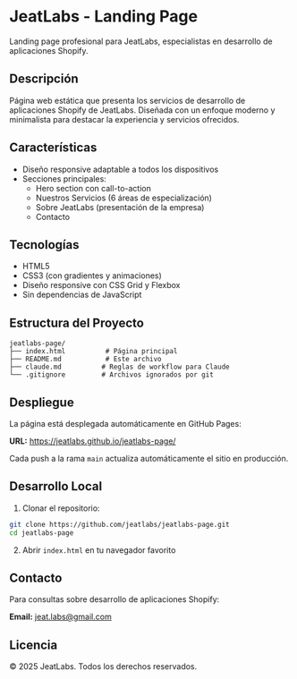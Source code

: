 # JeatLabs - Landing Page

Landing page profesional para JeatLabs, especialistas en desarrollo de aplicaciones Shopify.

## Descripción

Página web estática que presenta los servicios de desarrollo de aplicaciones Shopify de JeatLabs. Diseñada con un enfoque moderno y minimalista para destacar la experiencia y servicios ofrecidos.

## Características

- Diseño responsive adaptable a todos los dispositivos
- Secciones principales:
  - Hero section con call-to-action
  - Nuestros Servicios (6 áreas de especialización)
  - Sobre JeatLabs (presentación de la empresa)
  - Contacto

## Tecnologías

- HTML5
- CSS3 (con gradientes y animaciones)
- Diseño responsive con CSS Grid y Flexbox
- Sin dependencias de JavaScript

## Estructura del Proyecto

```
jeatlabs-page/
├── index.html          # Página principal
├── README.md           # Este archivo
├── claude.md          # Reglas de workflow para Claude
└── .gitignore         # Archivos ignorados por git
```

## Despliegue

La página está desplegada automáticamente en GitHub Pages:

**URL:** https://jeatlabs.github.io/jeatlabs-page/

Cada push a la rama `main` actualiza automáticamente el sitio en producción.

## Desarrollo Local

1. Clonar el repositorio:
```bash
git clone https://github.com/jeatlabs/jeatlabs-page.git
cd jeatlabs-page
```

2. Abrir `index.html` en tu navegador favorito

## Contacto

Para consultas sobre desarrollo de aplicaciones Shopify:

**Email:** jeat.labs@gmail.com

## Licencia

© 2025 JeatLabs. Todos los derechos reservados.
